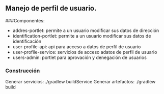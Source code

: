 ## Manejo de perfil de usuario.

###Componentes:
- addres-portlet: permite a un usuario modificar sus datos de dirección
- identification-portlet: permite a un usuario modificar sus datos de identificación
- user-profile-api: api para acceso a datos de perfil de usuario
- user-profile-service:  servicios de acceso adatos de perfil de usuario
- users-admin: portlet para aprovación y denegación de usuarios

### Construcción

Generar servicios: ./gradlew buildService
Generar artefactos: ./gradlew build